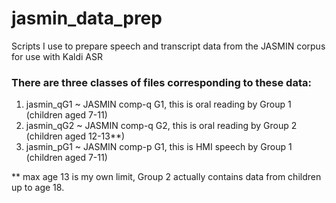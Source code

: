 # jasmin_data_prep
Scripts I use to prepare speech and transcript data from the JASMIN corpus for use with Kaldi ASR

### There are three classes of files corresponding to these data:
1. jasmin_qG1 ~ JASMIN comp-q G1, this is oral reading by Group 1 (children aged 7-11)
2. jasmin_qG2 ~ JASMIN comp-q G2, this is oral reading by Group 2 (children aged 12-13**)
3. jasmin_pG1 ~ JASMIN comp-p G1, this is HMI speech by Group 1 (children aged 7-11)


** max age 13 is my own limit, Group 2 actually contains data from children up to age 18.
